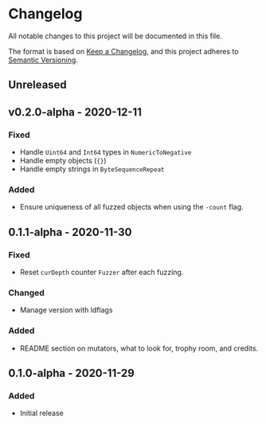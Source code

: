 # Changelog
All notable changes to this project will be documented in this file.

The format is based on [Keep a Changelog](https://keepachangelog.com/en/1.0.0/),
and this project adheres to [Semantic Versioning](https://semver.org/spec/v2.0.0.html).

## Unreleased

## v0.2.0-alpha - 2020-12-11
### Fixed
- Handle `Uint64` and `Int64` types in `NumericToNegative`
- Handle empty objects (`{}`)
- Handle empty strings in `ByteSequenceRepeat`

### Added
- Ensure uniqueness of all fuzzed objects when using the `-count` flag.

## 0.1.1-alpha - 2020-11-30
### Fixed
- Reset `curDepth` counter `Fuzzer` after each fuzzing.

### Changed
- Manage version with ldflags

### Added
- README section on mutators, what to look for, trophy room, and credits.

## 0.1.0-alpha - 2020-11-29
### Added
- Initial release
